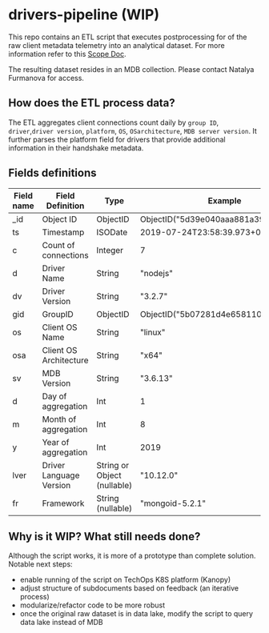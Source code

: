 # drivers-pipeline (WIP)
This repo contains an ETL script that executes postprocessing for of the raw client metadata telemetry into an analytical dataset. For more information refer to this [Scope Doc](https://docs.google.com/document/d/17qh35ev7AJlDvReYpg25fXRRGyCYzYj_Vput4tKkxi4/edit?usp=sharing).

The resulting dataset resides in an MDB collection. Please contact Natalya Furmanova for access. 

## How does the ETL process data? 
The ETL aggregates client connections count daily by `group ID`, `driver`,`driver version`, `platform`, `OS`, `OSarchitecture`, `MDB server version`. 
It further parses the platform field for drivers that provide additional information in their handshake metadata. 

## Fields definitions
| Field name | Field Definition | Type | Example |
| ---------- | ---------------- | ---- | ------- |
| _id | Object ID | ObjectID | ObjectID("5d39e040aaa881a39eb2245e") |
| ts | Timestamp | ISODate | 2019-07-24T23:58:39.973+00:00
| c | Count of connections | Integer | 7 |
| d | Driver Name | String | "nodejs" |
| dv | Driver Version | String | "3.2.7" |
| gid | GroupID | ObjectID | ObjectID("5b07281d4e65811062c710d7") |
| os | Client OS Name | String | "linux" |
| osa | Client OS Architecture | String | "x64" |
| sv | MDB Version | String | "3.6.13" |
| d | Day of aggregation | Int | 1 |
| m | Month of aggregation | Int | 8 |
| y | Year of aggregation | Int | 2019 |
| lver | Driver Language Version | String or Object (nullable) | "10.12.0" |
| fr | Framework | String (nullable) | "mongoid-5.2.1" |

## Why is it WIP? What still needs done?
Although the script works, it is more of a prototype than complete solution. Notable next steps: 
* enable running of the script on TechOps K8S platform (Kanopy)
* adjust structure of subdocuments based on feedback (an iterative process)
* modularize/refactor code to be more robust
* once the original raw dataset is in data lake, modify the script to query data lake instead of MDB
